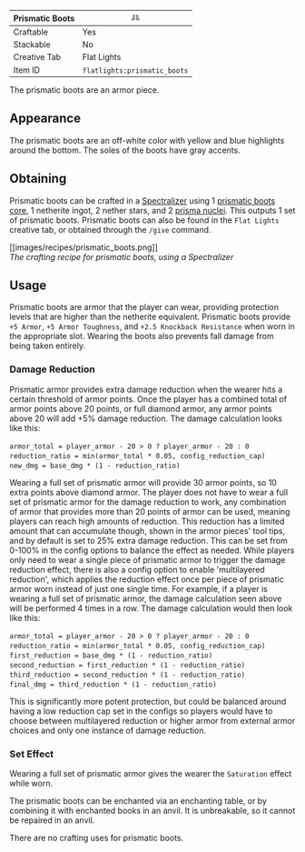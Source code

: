 | Prismatic Boots | ![](https://github.com/Syi-I/FlatLights/blob/gear_beta/src/main/resources/assets/flatlights/textures/item/prismatic_boots.png) |
|-----------------|--------------------------------------------------------------------------------------------------------------------------------|
| Craftable       | Yes                                                                                                                            |
| Stackable       | No                                                                                                                             |
| Creative Tab    | Flat Lights                                                                                                                    |
| Item ID         | `flatlights:prismatic_boots`                                                                                                   |

The prismatic boots are an armor piece.

## Appearance
The prismatic boots are an off-white color with yellow and blue highlights around the bottom. The soles of the boots have gray accents.

## Obtaining
Prismatic boots can be crafted in a [Spectralizer](Spectralizer) using 1 [prismatic boots core](Prismatic-Boots-Core), 1 netherite ingot, 2 nether stars, and 2 [prisma nuclei](Prisma-Nucleus). This outputs 1 set of prismatic boots. Prismatic boots can also be found in the `Flat Lights` creative tab, or obtained through the `/give` command.

[[images/recipes/prismatic_boots.png]]  
*The crafting recipe for prismatic boots, using a Spectralizer*

## Usage
Prismatic boots are armor that the player can wear, providing protection levels that are higher than the netherite equivalent. Prismatic boots provide `+5 Armor`, `+5 Armor Toughness`, and `+2.5 Knockback Resistance` when worn in the appropriate slot. Wearing the boots also prevents fall damage from being taken entirely.

### Damage Reduction
Prismatic armor provides extra damage reduction when the wearer hits a certain threshold of armor points. Once the player has a combined total of armor points above 20 points, or full diamond armor, any armor points above 20 will add +5% damage reduction. The damage calculation looks like this: 

`armor_total = player_armor - 20 > 0 ? player_armor - 20 : 0`   
`reduction_ratio = min(armor_total * 0.05, config_reduction_cap)`   
`new_dmg = base_dmg * (1 - reduction_ratio)`

Wearing a full set of prismatic armor will provide 30 armor points, so 10 extra points above diamond armor. The player does not have to wear a full set of prismatic armor for the damage reduction to work, any combination of armor that provides more than 20 points of armor can be used, meaning players can reach high amounts of reduction. This reduction has a limited amount that can accumulate though, shown in the armor pieces' tool tips, and by default is set to 25% extra damage reduction. This can be set from 0-100% in the config options to balance the effect as needed. While players only need to wear a single piece of prismatic armor to trigger the damage reduction effect, there is also a config option to enable 'multilayered reduction', which applies the reduction effect once per piece of prismatic armor worn instead of just one single time. For example, if a player is wearing a full set of prismatic armor, the damage calculation seen above will be performed 4 times in a row. The damage calculation would then look like this:

`armor_total = player_armor - 20 > 0 ? player_armor - 20 : 0`   
`reduction_ratio = min(armor_total * 0.05, config_reduction_cap)`   
`first_reduction = base_dmg * (1 - reduction_ratio)`    
`second_reduction = first_reduction * (1 - reduction_ratio)`     
`third_reduction = second_reduction * (1 - reduction_ratio)`     
`final_dmg = third_reduction * (1 - reduction_ratio)`

This is significantly more potent protection, but could be balanced around having a low reduction cap set in the configs so players would have to choose between multilayered reduction or higher armor from external armor choices and only one instance of damage reduction.

### Set Effect
Wearing a full set of prismatic armor gives the wearer the `Saturation` effect while worn.

The prismatic boots can be enchanted via an enchanting table, or by combining it with enchanted books in an anvil. It is unbreakable, so it cannot be repaired in an anvil.

There are no crafting uses for prismatic boots.

